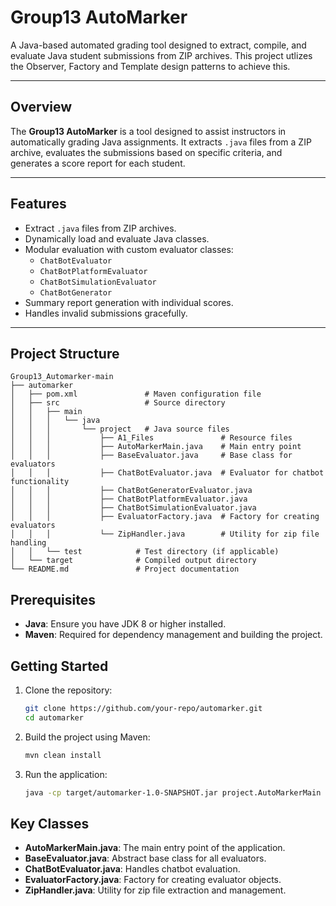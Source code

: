 # **Group13 AutoMarker**

A Java-based automated grading tool designed to extract, compile, and evaluate Java student submissions from ZIP archives. This project utlizes the Observer, Factory and Template design patterns to achieve this.

---

## **Overview**

The **Group13 AutoMarker** is a tool designed to assist instructors in automatically grading Java assignments. It extracts `.java` files from a ZIP archive, evaluates the submissions based on specific criteria, and generates a score report for each student.

---

## **Features**

- Extract `.java` files from ZIP archives.
- Dynamically load and evaluate Java classes.
- Modular evaluation with custom evaluator classes:
  - `ChatBotEvaluator`
  - `ChatBotPlatformEvaluator`
  - `ChatBotSimulationEvaluator`
  - `ChatBotGenerator`
- Summary report generation with individual scores.
- Handles invalid submissions gracefully.

---

## Project Structure

```
Group13_Automarker-main
├── automarker
│   ├── pom.xml               # Maven configuration file
│   ├── src                   # Source directory
│   │   ├── main
│   │   │   └── java
│   │   │       └── project   # Java source files
│   │   │           ├── A1_Files               # Resource files
│   │   │           ├── AutoMarkerMain.java    # Main entry point
│   │   │           ├── BaseEvaluator.java     # Base class for evaluators
│   │   │           ├── ChatBotEvaluator.java  # Evaluator for chatbot functionality
│   │   │           ├── ChatBotGeneratorEvaluator.java
│   │   │           ├── ChatBotPlatformEvaluator.java
│   │   │           ├── ChatBotSimulationEvaluator.java
│   │   │           ├── EvaluatorFactory.java  # Factory for creating evaluators
│   │   │           └── ZipHandler.java        # Utility for zip file handling
│   │   └── test            # Test directory (if applicable)
│   └── target              # Compiled output directory
└── README.md               # Project documentation
```

## Prerequisites

- **Java**: Ensure you have JDK 8 or higher installed.
- **Maven**: Required for dependency management and building the project.

## Getting Started

1. Clone the repository:

   ```bash
   git clone https://github.com/your-repo/automarker.git
   cd automarker
   ```

2. Build the project using Maven:

   ```bash
   mvn clean install
   ```

3. Run the application:

   ```bash
   java -cp target/automarker-1.0-SNAPSHOT.jar project.AutoMarkerMain
   ```

## Key Classes

- **AutoMarkerMain.java**: The main entry point of the application.
- **BaseEvaluator.java**: Abstract base class for all evaluators.
- **ChatBotEvaluator.java**: Handles chatbot evaluation.
- **EvaluatorFactory.java**: Factory for creating evaluator objects.
- **ZipHandler.java**: Utility for zip file extraction and management.

